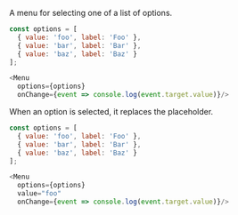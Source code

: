 A menu for selecting one of a list of options.

```js
const options = [
  { value: 'foo', label: 'Foo' },
  { value: 'bar', label: 'Bar' },
  { value: 'baz', label: 'Baz' }
];

<Menu 
  options={options}
  onChange={event => console.log(event.target.value)}/>
```

When an option is selected, it replaces the placeholder.

```js
const options = [
  { value: 'foo', label: 'Foo' },
  { value: 'bar', label: 'Bar' },
  { value: 'baz', label: 'Baz' }
];

<Menu 
  options={options}
  value="foo"
  onChange={event => console.log(event.target.value)}/>
```
